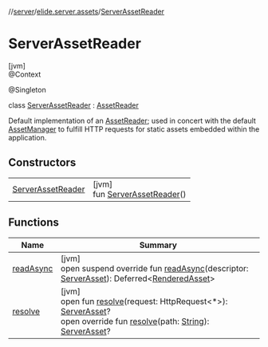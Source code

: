 //[server](../../../index.md)/[elide.server.assets](../index.md)/[ServerAssetReader](index.md)

# ServerAssetReader

[jvm]\
@Context

@Singleton

class [ServerAssetReader](index.md) : [AssetReader](../-asset-reader/index.md)

Default implementation of an [AssetReader](../-asset-reader/index.md); used in concert with the default [AssetManager](../-asset-manager/index.md) to fulfill HTTP requests for static assets embedded within the application.

## Constructors

| | |
|---|---|
| [ServerAssetReader](-server-asset-reader.md) | [jvm]<br>fun [ServerAssetReader](-server-asset-reader.md)() |

## Functions

| Name | Summary |
|---|---|
| [readAsync](read-async.md) | [jvm]<br>open suspend override fun [readAsync](read-async.md)(descriptor: [ServerAsset](../-server-asset/index.md)): Deferred&lt;[RenderedAsset](../-rendered-asset/index.md)&gt; |
| [resolve](../-asset-resolver/resolve.md) | [jvm]<br>open fun [resolve](../-asset-resolver/resolve.md)(request: HttpRequest&lt;*&gt;): [ServerAsset](../-server-asset/index.md)?<br>open override fun [resolve](resolve.md)(path: [String](https://kotlinlang.org/api/latest/jvm/stdlib/kotlin/-string/index.html)): [ServerAsset](../-server-asset/index.md)? |
